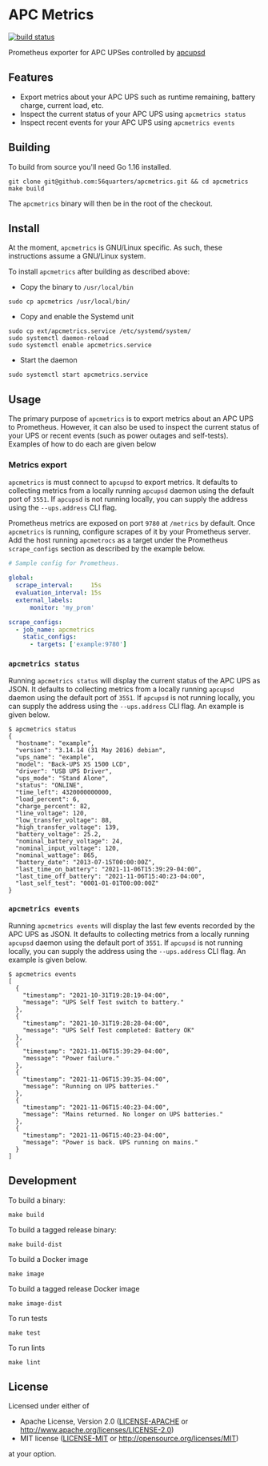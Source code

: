 # APC Metrics

[![build status](https://circleci.com/gh/56quarters/apcmetrics.svg?style=shield)](https://circleci.com/gh/56quarters/apcmetrics)

Prometheus exporter for APC UPSes controlled by [apcupsd](http://www.apcupsd.org/)

## Features

* Export metrics about your APC UPS such as runtime remaining, battery charge, current load, etc.
* Inspect the current status of your APC UPS using `apcmetrics status`
* Inspect recent events for your APC UPS using `apcmetrics events`

## Building

To build from source you'll need Go 1.16 installed.

```
git clone git@github.com:56quarters/apcmetrics.git && cd apcmetrics
make build
```

The `apcmetrics` binary will then be in the root of the checkout.

## Install

At the moment, `apcmetrics` is GNU/Linux specific. As such, these instructions assume a
GNU/Linux system.

To install `apcmetrics` after building as described above:

* Copy the binary to `/usr/local/bin`

```
sudo cp apcmetrics /usr/local/bin/
```

* Copy and enable the Systemd unit

```
sudo cp ext/apcmetrics.service /etc/systemd/system/
sudo systemctl daemon-reload
sudo systemctl enable apcmetrics.service
```

* Start the daemon

```
sudo systemctl start apcmetrics.service
```

## Usage

The primary purpose of `apcmetrics` is to export metrics about an APC UPS to Prometheus. However,
it can also be used to inspect the current status of your UPS or recent events (such as power outages
and self-tests). Examples of how to do each are given below

### Metrics export

`apcmetrics` is must connect to `apcupsd` to export metrics. It defaults to collecting metrics from
a locally running `apcupsd` daemon using the default port of `3551`. If `apcupsd` is not running
locally, you can supply the address using the `--ups.address` CLI flag.

Prometheus metrics are exposed on port `9780` at `/metrics` by default. Once `apcmetrics`
is running, configure scrapes of it by your Prometheus server. Add the host running
`apcmetrocs` as a target under the Prometheus `scrape_configs` section as described by
the example below.

```yaml
# Sample config for Prometheus.

global:
  scrape_interval:     15s
  evaluation_interval: 15s
  external_labels:
      monitor: 'my_prom'

scrape_configs:
  - job_name: apcmetrics
    static_configs:
      - targets: ['example:9780']
```

### `apcmetrics status`

Running `apcmetrics status` will display the current status of the APC UPS as JSON. It defaults to
collecting  metrics from  a locally running `apcupsd` daemon using the default port of `3551`. If
`apcupsd` is not running  locally, you can supply the address using the `--ups.address` CLI flag. 
An example is given below.

```
$ apcmetrics status
{
  "hostname": "example",
  "version": "3.14.14 (31 May 2016) debian",
  "ups_name": "example",
  "model": "Back-UPS XS 1500 LCD",
  "driver": "USB UPS Driver",
  "ups_mode": "Stand Alone",
  "status": "ONLINE",
  "time_left": 4320000000000,
  "load_percent": 6,
  "charge_percent": 82,
  "line_voltage": 120,
  "low_transfer_voltage": 88,
  "high_transfer_voltage": 139,
  "battery_voltage": 25.2,
  "nominal_battery_voltage": 24,
  "nominal_input_voltage": 120,
  "nominal_wattage": 865,
  "battery_date": "2013-07-15T00:00:00Z",
  "last_time_on_battery": "2021-11-06T15:39:29-04:00",
  "last_time_off_battery": "2021-11-06T15:40:23-04:00",
  "last_self_test": "0001-01-01T00:00:00Z"
}
```

### `apcmetrics events`

Running `apcmetrics events` will display the last few events recorded by the APC UPS as JSON.
It defaults to collecting  metrics from  a locally running `apcupsd` daemon using the default
port of `3551`. If `apcupsd` is not running  locally, you can supply the address using the 
`--ups.address` CLI flag. An example is given below.

```
$ apcmetrics events
[
  {
    "timestamp": "2021-10-31T19:28:19-04:00",
    "message": "UPS Self Test switch to battery."
  },
  {
    "timestamp": "2021-10-31T19:28:28-04:00",
    "message": "UPS Self Test completed: Battery OK"
  },
  {
    "timestamp": "2021-11-06T15:39:29-04:00",
    "message": "Power failure."
  },
  {
    "timestamp": "2021-11-06T15:39:35-04:00",
    "message": "Running on UPS batteries."
  },
  {
    "timestamp": "2021-11-06T15:40:23-04:00",
    "message": "Mains returned. No longer on UPS batteries."
  },
  {
    "timestamp": "2021-11-06T15:40:23-04:00",
    "message": "Power is back. UPS running on mains."
  }
]
```

## Development

To build a binary:

```
make build
```

To build a tagged release binary:

```
make build-dist
```

To build a Docker image

```
make image
```

To build a tagged release Docker image

```
make image-dist
```

To run tests

```
make test
```

To run lints

```
make lint
```

## License

Licensed under either of
* Apache License, Version 2.0 ([LICENSE-APACHE](LICENSE-APACHE) or http://www.apache.org/licenses/LICENSE-2.0)
* MIT license ([LICENSE-MIT](LICENSE-MIT) or http://opensource.org/licenses/MIT)

at your option.

